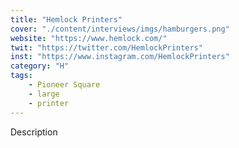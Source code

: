 ```yaml
---
title: "Hemlock Printers"
cover: "./content/interviews/imgs/hamburgers.png"
website: "https://www.hemlock.com/"
twit: "https://twitter.com/HemlockPrinters"
inst: "https://www.instagram.com/HemlockPrinters"
category: "H"
tags:
    - Pioneer Square
    - large
    - printer
---
```


Description
